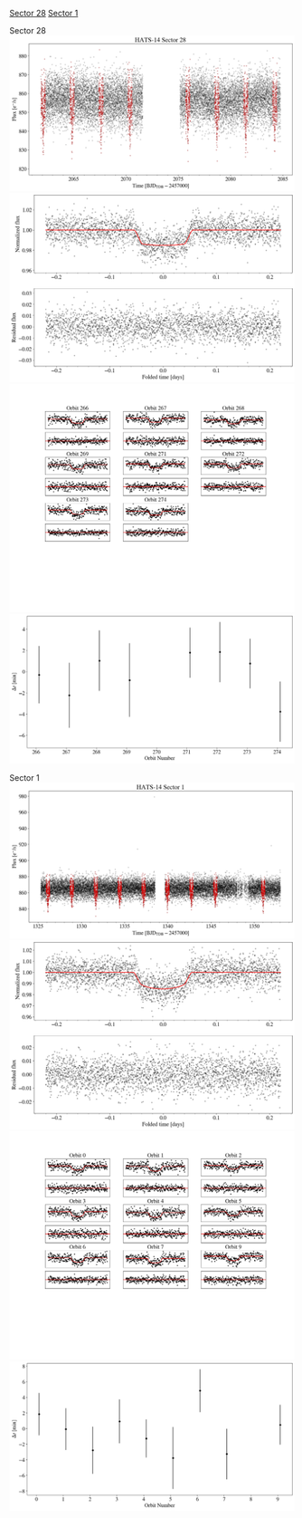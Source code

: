 [Sector 28](#sector28)
[Sector 1](#sector1)

<a name = "sector28"></a>
Sector 28
![alt text](/tt/HATS-14_Sector_28/HATS-14_Sector_28_a_TimeSeries.png)
![alt text](/tt/HATS-14_Sector_28/HATS-14_Sector_28_b_FoldedLightCurve.png)
![alt text](/tt/HATS-14_Sector_28/HATS-14_Sector_28_b_IndividualTransitsWithFit.png)
![alt text](/tt/HATS-14_Sector_28/HATS-14_Sector_28_c_TimingResiduals.png)

<a name = "sector1"></a>
Sector 1
![alt text](/tt/HATS-14_Sector_1/HATS-14_Sector_1_a_TimeSeries.png)
![alt text](/tt/HATS-14_Sector_1/HATS-14_Sector_1_b_FoldedLightCurve.png)
![alt text](/tt/HATS-14_Sector_1/HATS-14_Sector_1_b_IndividualTransitsWithFit.png)
![alt text](/tt/HATS-14_Sector_1/HATS-14_Sector_1_c_TimingResiduals.png)


